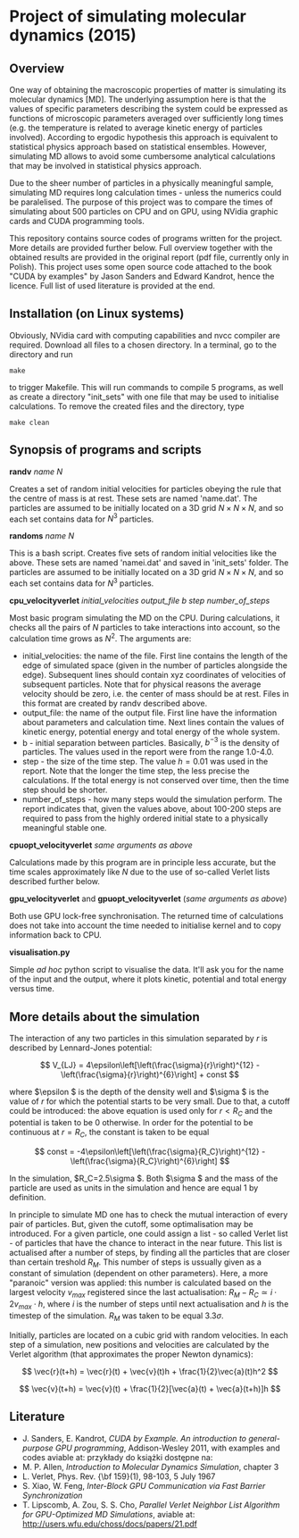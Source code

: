 # Project of simulating molecular dynamics (2015)

## Overview

One way of obtaining the macroscopic properties of matter is simulating its molecular dynamics [MD]. The underlying assumption here is that the values of specific parameters describing the system could be expressed as functions of microscopic parameters averaged over sufficiently long times (e.g. the temperature is related to average kinetic energy of particles involved). According to ergodic hypothesis this approach is equivalent to statistical physics approach based on statistical ensembles. However, simulating MD allows to avoid some cumbersome analytical calculations that may be involved in statistical physics approach.

Due to the sheer number of particles in a physically meaningful sample, simulating MD requires long calculation times - unless the numerics could be paralelised. The purpose of this project was to compare the times of simulating about 500 particles on CPU and on GPU, using NVidia graphic cards and CUDA programming tools.

This repository contains source codes of programs written for the project. More details are provided further below. Full overview together with the obtained results are provided in the original report (pdf file, currently only in Polish). This project uses some open source code attached to the book "CUDA by examples" by Jason Sanders and Edward Kandrot, hence the licence. Full list of used literature is provided at the end.

## Installation (on Linux systems)

Obviously, NVidia card with computing capabilities and nvcc compiler are required. Download all files to a chosen directory. In a terminal, go to the directory and run

`make`

to trigger Makefile. This will run commands to compile 5 programs, as well as create a directory "init_sets" with one file that may be used to initialise calculations. To remove the created files and the directory, type

`make clean`

## Synopsis of programs and scripts

**randv** *name* *N*

Creates a set of random initial velocities for particles obeying the rule that the centre of mass is at rest. These sets are named 'name.dat'. The particles are assumed to be initially located on a 3D grid $N \times N \times N$, and so each set contains data for $N^3$ particles.

**randoms** *name* *N*

This is a bash script. Creates five sets of random initial velocities like the above. These sets are named 'namei.dat' and saved in 'init_sets' folder. The particles are assumed to be initially located on a 3D grid $N \times N \times N$, and so each set contains data for $N^3$ particles.

**cpu_velocityverlet** *initial_velocities* *output_file* *b* *step* *number_of_steps*

Most basic program simulating the MD on the CPU. During calculations, it checks all the pairs of $N$ particles to take interactions into account, so the calculation time grows as $N^2$. The arguments are:

- initial_velocities: the name of the file. First line contains the length of the edge of simulated space (given in the number of particles alongside the edge). Subsequent lines should contain xyz coordinates of velocities of subsequent particles. Note that for physical reasons the average velocity should be zero, i.e. the center of mass should be at rest. Files in this format are created by randv described above.
- output_file: the name of the output file. First line have the information about parameters and calculation time. Next lines contain the values of kinetic energy, potential energy and total energy of the whole system.
- b - initial separation between particles. Basically, $b^{-3}$ is the density of particles. The values used in the report were from the range 1.0-4.0.
- step - the size of the time step. The value $h=0.01$ was used in the report. Note that the longer the time step, the less precise the calculations. If the total energy is not conserved over time, then the time step should be shorter.
- number_of_steps - how many steps would the simulation perform. The report indicates that, given the values above, about 100-200 steps are required to pass from the highly ordered initial state to a physically meaningful stable one.

**cpuopt_velocityverlet** *same arguments as above*

Calculations made by this program are in principle less accurate, but the time scales approximately like $N$ due to the use of so-called Verlet lists described further below.

**gpu_velocityverlet** and **gpuopt_velocityverlet** (*same arguments as above*)

Both use GPU lock-free synchronisation. The returned time of calculations does not take into account the time needed to initialise kernel and to copy information back to CPU.

**visualisation.py**

Simple *ad hoc* python script to visualise the data. It'll ask you for the name of the input and the output, where it plots kinetic, potential and total energy versus time.

## More details about the simulation

The interaction of any two particles in this simulation separated by $r$ is described by Lennard-Jones potential:

$$
V_{LJ} = 4\epsilon\left[\left(\frac{\sigma}{r}\right)^{12} - \left(\frac{\sigma}{r}\right)^{6}\right] + const
$$

where $\epsilon $ is the depth of the density well and $\sigma $ is the value of $r$ for which the potential starts to be very small. Due to that, a cutoff could be introduced: the above equation is used only for $r<R_C$ and the potential is taken to be 0 otherwise. In order for the potential to be continuous at $r=R_C$, the constant is taken to be equal

$$
const = -4\epsilon\left[\left(\frac{\sigma}{R_C}\right)^{12} - \left(\frac{\sigma}{R_C}\right)^{6}\right]
$$

In the simulation, $R_C=2.5\sigma $. Both $\sigma $ and the mass of the particle are used as units in the simulation and hence are equal 1 by definition.

In principle to simulate MD one has to check the mutual interaction of every pair of particles. But, given the cutoff, some optimalisation may be introduced. For a given particle, one could assign a list - so called Verlet list - of particles that have the chance to interact in the near future. This list is actualised after a number of steps, by finding all the particles that are closer than certain treshold $R_M$. This number of steps is ussually given as a constant of simulation (dependent on other parameters). Here, a more "paranoic" version was applied: this number is calculated based on the largest velocity $v_{max}$ registered since the last actualisation: $R_M - R_C \simeq i\cdot 2v_{max} \cdot h$, where $i$ is the number of steps until next actualisation and $h$ is the timestep of the simulation. $R_M$ was taken to be equal $3.3\sigma$.

Initially, particles are located on a cubic grid with random velocities. In each step of a simulation, new positions and velocities are calculated by the Verlet algorithm (that approximates the proper Newton dynamics):

$$
\vec{r}(t+h) = \vec{r}(t) + \vec{v}(t)h + \frac{1}{2}\vec{a}(t)h^2
$$

$$
\vec{v}(t+h) = \vec{v}(t) + \frac{1}{2}[\vec{a}(t) + \vec{a}(t+h)]h
$$

## Literature

- J. Sanders, E. Kandrot, *CUDA by Example. An introduction to general-purpose GPU programming*, Addison-Wesley 2011, with examples and codes aviable at: przykłady do książki dostępne na: 
- M. P. Allen, *Introduction to Molecular Dynamics Simulation*, chapter 3
- L. Verlet, Phys. Rev. {\bf 159}(1), 98-103, 5 July 1967
- S. Xiao, W. Feng, *Inter-Block GPU Communication via Fast Barrier Synchronization*
- T. Lipscomb, A. Zou, S. S. Cho, *Parallel Verlet Neighbor List Algorithm for GPU-Optimized MD Simulations*, aviable at: http://users.wfu.edu/choss/docs/papers/21.pdf
